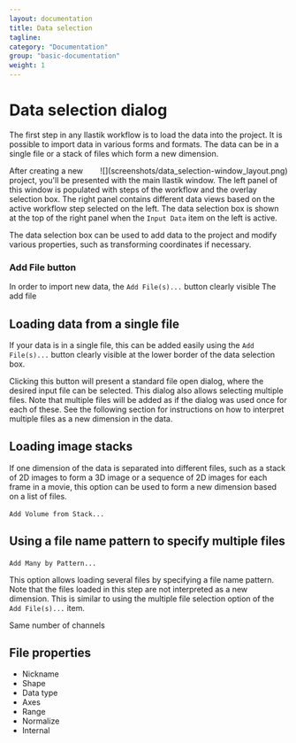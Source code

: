 ```yaml
---
layout: documentation
title: Data selection 
tagline: 
category: "Documentation"
group: "basic-documentation"
weight: 1
---
```

# Data selection dialog

The first step in any Ilastik workflow is to load the data into the
project. It is possible to import data in various forms and formats. The
data can be in a single file or a stack of files which form a
new dimension.

<div style="float: right;" markdown="1">
![](screenshots/data_selection-window_layout.png)
</div>

After creating a new project, you'll be presented with the main Ilastik
window. The left panel of this window is populated with steps of the
workflow and the overlay selection box. The right panel contains different
data views based on the active workflow step selected on the left. The data
selection box is shown at the top of the right panel when the `Input Data`
item on the left is active.

The data selection box can be used to add data to the project and modify
various properties, such as transforming coordinates if necessary.

### Add File button

In order to import new data, the `Add
File(s)...` button clearly visible
The add file 

<div style="clear: right;" />

## Loading data from a single file

If your data is in a single file, this can be added easily using the `Add
File(s)...` button clearly visible at the lower border of the data
selection box.

Clicking this button will present a standard file open dialog, where the
desired input file can be selected. This dialog also allows selecting
multiple files. Note that multiple files will be added as if the dialog was
used once for each of these. See the following section for instructions on
how to interpret multiple files as a new dimension in the
data.

## Loading image stacks

If one dimension of the data is separated into different files, such as a
stack of 2D images to form a 3D image or a sequence of 2D images for each
frame in a movie, this option can be used to form a new dimension based on
a list of files.



`Add Volume from Stack...`

## Using a file name pattern to specify multiple files

`Add Many by Pattern...`

  This option allows loading several files by specifying a file name
  pattern. Note that the files loaded in this step are not interpreted as a
  new dimension. This is similar to using the multiple file selection
  option of the `Add File(s)...` item.


Same number of channels

## File properties

- Nickname
- Shape
- Data type
- Axes
- Range
- Normalize
- Internal
